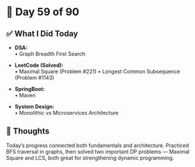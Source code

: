 # 📅 Day 59 of 90

## ✅ What I Did Today
- **DSA:**  
  • Graph Breadth First Search

- **LeetCode (Solved):**  
  • Maximal Square (Problem #221)
  • Longest Common Subsequence (Problem #1143)

- **SpringBoot:**  
  • Maven

- **System Design:**  
  • Monolithic vs Microservices Architecture

## 💭 Thoughts
Today’s progress connected both fundamentals and architecture. Practiced BFS traversal in graphs, then solved two important DP problems — Maximal Square and LCS, both great for strengthening dynamic programming.
